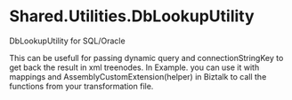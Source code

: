 # Shared.Utilities.DbLookupUtility
DbLookupUtility for SQL/Oracle

This can be usefull for passing dynamic query and connectionStringKey to get back the result in xml treenodes.
In Example. you can use it with mappings and AssemblyCustomExtension(helper) in Biztalk to call the functions from your transformation file. 
